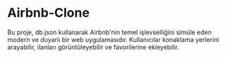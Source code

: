 ﻿# Airbnb-Clone

 Bu proje, db.json kullanarak Airbnb'nin temel işlevselliğini simüle eden modern ve duyarlı bir web uygulamasıdır. Kullanıcılar konaklama yerlerini arayabilir, ilanları görüntüleyebilir ve favorilerine ekleyebilir.
